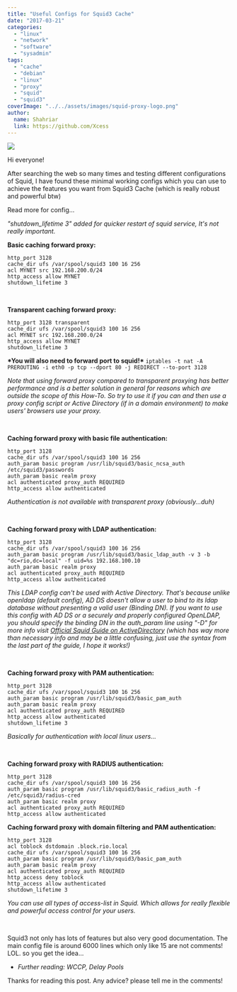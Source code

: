 ```yaml
---
title: "Useful Configs for Squid3 Cache"
date: "2017-03-21"
categories: 
  - "linux"
  - "network"
  - "software"
  - "sysadmin"
tags: 
  - "cache"
  - "debian"
  - "linux"
  - "proxy"
  - "squid"
  - "squid3"
coverImage: "../../assets/images/squid-proxy-logo.png"
author:
  name: Shahriar
  link: https://github.com/Xcess
---
```


![](../../assets/images/squid-proxy-logo.png)

Hi everyone!

After searching the web so many times and testing different configurations of Squid, I have found these minimal working configs which you can use to achieve the features you want from Squid3 Cache (which is really robust and powerful btw)

Read more for config...

_"shutdown\_lifetime 3" added for quicker restart of squid service, It's not really important._

**Basic caching forward proxy:**

```
http_port 3128
cache_dir ufs /var/spool/squid3 100 16 256
acl MYNET src 192.168.200.0/24
http_access allow MYNET
shutdown_lifetime 3
```

 

**Transparent caching forward proxy:**

```
http_port 3128 transparent
cache_dir ufs /var/spool/squid3 100 16 256
acl MYNET src 192.168.200.0/24
http_access allow MYNET
shutdown_lifetime 3
```

**\*You will also need to forward port to squid!\*** `iptables -t nat -A PREROUTING -i eth0 -p tcp --dport 80 -j REDIRECT --to-port 3128`

_Note that using forward proxy compared to transparent proxying has better performance and is a better solution in general for reasons which are outside the scope of this How-To. So try to use it if you can and then use a proxy config script or Active Directory (if in a domain environment) to make users' browsers use your proxy._

 

**Caching forward proxy with basic file authentication:**

```
http_port 3128
cache_dir ufs /var/spool/squid3 100 16 256
auth_param basic program /usr/lib/squid3/basic_ncsa_auth
/etc/squid3/passwords
auth_param basic realm proxy
acl authenticated proxy_auth REQUIRED
http_access allow authenticated
```

_Authentication is not available with transparent proxy (obviously...duh)_

 

**Caching forward proxy with LDAP authentication:**

```
http_port 3128
cache_dir ufs /var/spool/squid3 100 16 256
auth_param basic program /usr/lib/squid3/basic_ldap_auth -v 3 -b
"dc=rio,dc=local" -f uid=%s 192.168.100.10
auth_param basic realm proxy
acl authenticated proxy_auth REQUIRED
http_access allow authenticated
```

_This LDAP config can't be used with Active Directory. That's because unlike openldap (default config), AD DS doesn't allow a user to bind to its ldap database without presenting a valid user (Binding DN). If you want to use this config with AD DS or a securely and properly configured OpenLDAP, you should specify the binding DN in the auth\_param line using "-D" for more info visit [Official Squid Guide on ActiveDirectory](http://wiki.squid-cache.org/ConfigExamples/Authenticate/WindowsActiveDirectory) (which has way more than necessary info and may be a little confusing, just use the syntax from the last part of the guide, I hope it works!)_

 

**Caching forward proxy with PAM authentication:**

```
http_port 3128
cache_dir ufs /var/spool/squid3 100 16 256
auth_param basic program /usr/lib/squid3/basic_pam_auth
auth_param basic realm proxy
acl authenticated proxy_auth REQUIRED
http_access allow authenticated
shutdown_lifetime 3
```

_Basically for authentication with local linux users..._

 

**Caching forward proxy with RADIUS authentication:**

```
http_port 3128
cache_dir ufs /var/spool/squid3 100 16 256
auth_param basic program /usr/lib/squid3/basic_radius_auth -f
/etc/squid3/radius-cred
auth_param basic realm proxy
acl authenticated proxy_auth REQUIRED
http_access allow authenticated
```

**Caching forward proxy with domain filtering and PAM authentication:**

```
http_port 3128
acl toblock dstdomain .block.rio.local
cache_dir ufs /var/spool/squid3 100 16 256
auth_param basic program /usr/lib/squid3/basic_pam_auth
auth_param basic realm proxy
acl authenticated proxy_auth REQUIRED
http_access deny toblock
http_access allow authenticated
shutdown_lifetime 3
```

_You can use all types of access-list in Squid. Which allows for really flexible and powerful access control for your users._

 

Squid3 not only has lots of features but also very good documentation. The main config file is around 6000 lines which only like 15 are not comments! LOL. so you get the idea...

- _Further reading: WCCP, Delay Pools_

Thanks for reading this post. Any advice? please tell me in the comments!
